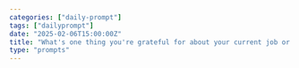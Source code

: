 ```yaml
---
categories: ["daily-prompt"]
tags: ["dailyprompt"]
date: "2025-02-06T15:00:00Z"
title: "What's one thing you're grateful for about your current job or career path?"
type: "prompts"
---
```

